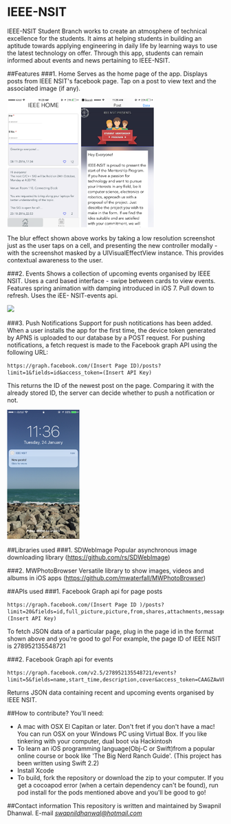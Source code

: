 # IEEE-NSIT
IEEE-NSIT Student Branch works to create an atmosphere of technical excellence for the students. It aims at helping students in building an aptitude towards applying engineering in daily life by learning ways to use the latest technology on offer. Through this app, students can remain informed about events and news pertaining to IEEE-NSIT.

##Features
###1. Home
Serves as the home page of the app. Displays posts from IEEE NSIT's facebook page. Tap on a post to view text and the associated image (if any). 

<img src = "https://github.com/Swapnil52/ieeeNSIT/blob/master/ieeeNSIT/home.PNG" height = 300>
          <img src = "https://github.com/Swapnil52/ieeeNSIT/blob/master/ieeeNSIT/post.PNG" height = 300>
          
The blur effect shown above works by taking a low resolution screenshot just as the user taps on a cell, and presenting the new controller modally - with the screenshot masked by a UIVisualEffectView instance. This provides contextual awareness to the user.

###2. Events
Shows a collection of upcoming events organised by IEEE NSIT. Uses a card based interface - swipe between cards to view events.
Features spring animation with damping introduced in iOS 7. Pull down to refresh. Uses the iEE- NSIT-events api.

<img src = "http://i.giphy.com/bhETyJ7qEyBB6.gif" height = 300>

###3. Push Notifications
Support for push notitications has been added. When a user installs the app for the first time, the device token generated by APNS is uploaded to our database by a POST request. 
For pushing notifications, a fetch request is made to the Facebook graph API using the following URL:
```
https://graph.facebook.com/(Insert Page ID)/posts?limit=1&fields=id&access_token=(Insert API Key)
```
This returns the ID of the newest post on the page. Comparing it with the already stored ID, the server can decide whether to push a notification or not.

<img src = "https://raw.githubusercontent.com/Swapnil52/ieeeNSIT/master/ieeeNSIT/pushNotifications.PNG" height = 300>

##Libraries used
###1. SDWebImage
Popular asynchronous image downloading library (https://github.com/rs/SDWebImage)

###2. MWPhotoBrowser
Versatile library to show images, videos and albums in iOS apps (https://github.com/mwaterfall/MWPhotoBrowser)

##APIs used
###1. Facebook Graph api for page posts
```
https://graph.facebook.com/(Insert Page ID )/posts?limit=20&fields=id,full_picture,picture,from,shares,attachments,message,object_id,link,created_time,comments.limit(0).summary(true),likes.limit(0).summary(true)&access_token=(Insert API Key)
```
To fetch JSON data of a particular page, plug in the page id in the format shown above and you're good to go! For example, the page ID of IEEE NSIT is 278952135548721

###2. Facebook Graph api for events
```
https://graph.facebook.com/v2.5/278952135548721/events?limit=5&fields=name,start_time,description,cover&access_token=CAAGZAwVFNCKgBAANhEYok6Xh7Q7UZBeTZCUqwPDLYhRZCmNn0igI8SE339jSn2zjxCpA1JUmXHm55XKVXslhdKKoTF3b5sLsiZBVd0ylYwX3MIGOnRyzn0T2XVywwoPKP7ML9WZCqELGRuIGxoM8ia05CiUiqcbgsb4wzTuBKkvKaqb7TPt2VnPtprRZBWda4kZD
```
Returns JSON data containing recent and upcoming events organised by IEEE NSIT.

##How to contribute?
You'll need:
- A mac with OSX El Capitan or later. Don't fret if you don't have a mac! You can run OSX on your Windows PC using Virtual Box. If you like tinkering with your computer, dual boot via Hackintosh
- To learn an iOS programming language(Obj-C or Swift)from a popular online course or book like 'The Big Nerd Ranch Guide'. (This project has been written using Swift 2.2)
- Install Xcode
- To build, fork the repository or download the zip to your computer. If you get a cocoapod error (when a certain dependency can't be found), run pod install for the pods mentioned above and you'll be good to go!

##Contact information
This repository is written and maintained by Swapnil Dhanwal.
E-mail *swapnildhanwal@hotmail.com*
